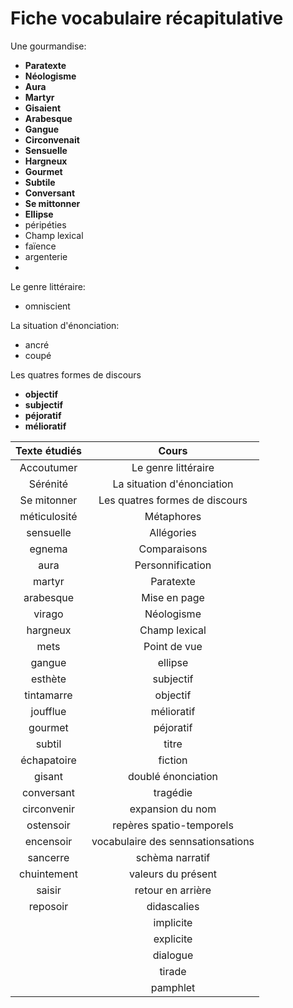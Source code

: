 # Fiche vocabulaire récapitulative

Une gourmandise:

- **Paratexte**
- **Néologisme**
- **Aura**
- **Martyr**
- **Gisaient**
- **Arabesque**
- **Gangue**
- **Circonvenait**
- **Sensuelle**
- **Hargneux**
- **Gourmet**
- **Subtile**
- **Conversant**
- **Se mittonner**
- **Ellipse**
- péripéties
- Champ lexical
- faïence
- argenterie
- 

Le genre littéraire:

- omniscient

La situation d'énonciation:

- ancré
- coupé

Les quatres formes de discours

- **objectif**
- **subjectif**
- **péjoratif**
- **mélioratif**

| Texte étudiés |               Cours               |
|:-------------:|:---------------------------------:|
|  Accoutumer   |        Le genre littéraire        |
|   Sérénité    |    La situation d'énonciation     |
|  Se mitonner  |  Les quatres formes de discours   |
| méticulosité  |            Métaphores             |
| sensuelle     |            Allégories             |
| egnema        |           Comparaisons            |
|     aura      |         Personnification          |
|    martyr     |             Paratexte             |
|   arabesque   |           Mise en page            |
|    virago     |            Néologisme             |
|   hargneux    |           Champ lexical           |
|     mets      |           Point de vue            |
|    gangue     |              ellipse              |
|    esthète    |             subjectif             |
|  tintamarre   |             objectif              |
|   joufflue    |            mélioratif             |
|    gourmet    |             péjoratif             |
|    subtil     |               titre               |
|  échapatoire  |              fiction              |
|    gisant     |        doublé énonciation         |
|  conversant   |             tragédie              |
|  circonvenir  |         expansion du nom          |
|   ostensoir   |     repères spatio-temporels      |
|   encensoir   | vocabulaire des sennsationsations |
|   sancerre    |          schèma narratif          |
|  chuintement  |        valeurs du présent         |
|    saisir     |        retour en arrière          |
|   reposoir    |                 didascalies       |
|               |            implicite              |
|               |             explicite             |
|               |              dialogue             |
|               |                        tirade     |
|               |                   pamphlet        |
